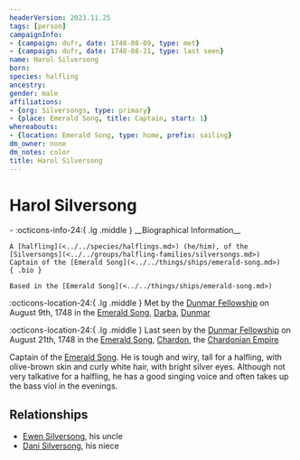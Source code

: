 ```yaml
---
headerVersion: 2023.11.25
tags: [person]
campaignInfo:
- {campaign: dufr, date: 1748-08-09, type: met}
- {campaign: dufr, date: 1748-08-21, type: last seen}
name: Harol Silversong
born:
species: halfling
ancestry:
gender: male
affiliations:
- {org: Silversongs, type: primary}
- {place: Emerald Song, title: Captain, start: 1}
whereabouts:
- {location: Emerald Song, type: home, prefix: sailing}
dm_owner: none
dm_notes: color
title: Harol Silversong
---
```

# Harol Silversong
<div class="grid cards ext-narrow-margin ext-one-column" markdown>
- :octicons-info-24:{ .lg .middle } __Biographical Information__

    A [halfling](<../../species/halflings.md>) (he/him), of the [Silversongs](<../../groups/halfling-families/silversongs.md>)  
    Captain of the [Emerald Song](<../../things/ships/emerald-song.md>)  
    { .bio }

    Based in the [Emerald Song](<../../things/ships/emerald-song.md>)
</div>



:octicons-location-24:{ .lg .middle } Met by the [Dunmar Fellowship](<../pcs/dunmar-fellowship/dunmar-fellowship.md>) on August 9th, 1748 in the [Emerald Song](<../../things/ships/emerald-song.md>), [Darba](<../../gazetteer/greater-dunmar/realms/dunmar/coastal-dunmar/darba/darba.md>), [Dunmar](<../../gazetteer/greater-dunmar/realms/dunmar/dunmar.md>)  



:octicons-location-24:{ .lg .middle } Last seen by the [Dunmar Fellowship](<../pcs/dunmar-fellowship/dunmar-fellowship.md>) on August 21th, 1748 in the [Emerald Song](<../../things/ships/emerald-song.md>), [Chardon](<../../gazetteer/greater-chardon/chardonian-empire/chardon/chardon.md>), the [Chardonian Empire](<../../gazetteer/greater-chardon/chardonian-empire/chardonian-empire.md>)  


Captain of the [Emerald Song](<../../things/ships/emerald-song.md>). He is tough and wiry, tall for a halfling, with olive-brown skin and curly white hair, with bright silver eyes. Although not very talkative for a halfling, he has a good singing voice and often takes up the bass viol in the evenings.
## Relationships
- [Ewen Silversong](<./ewen-silversong.md>), his uncle
- [Dani Silversong](<./dani-silversong.md>), his niece




